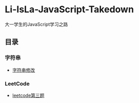# Li-IsLa-JavaScript-Takedown
大一学生的JavaScript学习之路
## 目录
### 字符串
- [字符串修改](https://github.com/Li-IsLa/Li-AiLa-JavaScript-Takedown/blob/main/myFunction/StringRevise.md "字符串修改函数")

### LeetCode
- [leetcode第三题](https://github.com/Li-IsLa/Li-AiLa-JavaScript-Takedown/blob/main/leetcode/Longest%20Substring%20Without%20Repeating%20Characters/Longest%20Substring%20Without%20Repeating%20Characters.md "最长不重复字符串")
